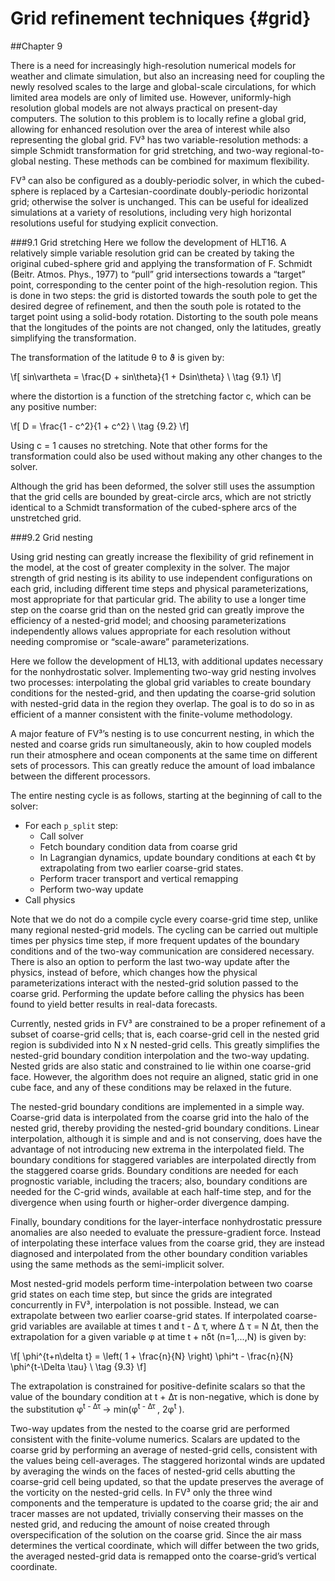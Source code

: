 Grid refinement techniques {#grid}
=========================================

##Chapter 9

There is a need for increasingly high-resolution numerical models for weather and climate simulation, but also an increasing need for coupling the newly resolved scales to the large and global-scale circulations, for which limited area models are only of limited use. However, uniformly-high resolution global models are not always practical on present-day computers. The solution to this problem is to locally refine a global grid, allowing for enhanced resolution over the area of interest while also representing the global grid. FV&sup3; has two variable-resolution methods: a simple Schmidt transformation for grid stretching, and two-way regional-to-global nesting. These methods can be combined for maximum flexibility.

FV&sup3; can also be configured as a doubly-periodic solver, in which the cubed-sphere is replaced by a Cartesian-coordinate doubly-periodic horizontal grid; otherwise the solver is unchanged. This can be useful for idealized simulations at a variety of resolutions, including very high horizontal resolutions useful for studying explicit convection.

###9.1 Grid stretching
Here we follow the development of HLT16. A relatively simple variable resolution grid can be created by taking the original cubed-sphere grid and applying the transformation of F. Schmidt (Beitr. Atmos. Phys., 1977) to “pull” grid intersections towards a “target” point, corresponding to the center point of the high-resolution region. This is done in two steps: the grid is distorted towards the south pole to get the desired degree of refinement, and then the south pole is rotated to the target point using a solid-body rotation. Distorting to the south pole means that the longitudes of the points are not changed, only the latitudes, greatly simplifying the transformation.

The transformation of the latitude &theta; to &thetasym; is given by:

\f[
 	sin\vartheta  =  \frac{D + sin\theta}{1 + Dsin\theta} \\  \tag {9.1}
  \f]

where the distortion is a function of the stretching factor c, which can be any positive number:

\f[
 	D  =  \frac{1 - c^2}{1 + c^2} \\  \tag {9.2}
  \f]

Using c = 1 causes no stretching. Note that other forms for the transformation could also be used without making any other changes to the solver.

Although the grid has been deformed, the solver still uses the assumption that the grid cells are bounded by great-circle arcs, which are not strictly identical to a Schmidt transformation of the cubed-sphere arcs of the unstretched grid.

###9.2 Grid nesting

Using grid nesting can greatly increase the flexibility of grid refinement in the model, at the cost of greater complexity in the solver. The major strength of grid nesting is its ability to use independent configurations on each grid, including different time steps and physical parameterizations, most appropriate for that particular grid. The ability to use a longer time step on the coarse grid than on the nested grid can greatly improve the efficiency of a nested-grid model; and choosing parameterizations independently allows values appropriate for each resolution without needing compromise or “scale-aware” parameterizations.

Here we follow the development of HL13, with additional updates necessary for the nonhydrostatic solver. Implementing two-way grid nesting involves two processes: interpolating the global grid variables to create boundary conditions for the nested-grid, and then updating the coarse-grid solution with nested-grid data in the region they overlap. The goal is to do so in as efficient of a manner consistent with the finite-volume methodology.

A major feature of FV&sup3;’s nesting is to use concurrent nesting, in which the nested and coarse grids run simultaneously, akin to how coupled models run their atmosphere and ocean components at the same time on different sets of processors. This can greatly reduce the amount of load imbalance between the different processors.

The entire nesting cycle is as follows, starting at the beginning of call to the solver:

- For each `p_split` step:
	- Call solver
	- Fetch boundary condition data from coarse grid
	- In Lagrangian dynamics, update boundary conditions at each ¢t by extrapolating from two earlier coarse-grid states.
	- Perform tracer transport and vertical remapping
	- Perform two-way update
- Call physics

Note that we do not do a compile cycle every coarse-grid time step, unlike many regional nested-grid models. The cycling can be carried out multiple times per physics time step, if more frequent updates of the boundary conditions and of the two-way communication are considered necessary. There is also an option to perform the last two-way update after the physics, instead of before, which changes how the physical parameterizations interact with the nested-grid solution passed to the coarse grid. Performing the update before calling the physics has been found to yield better results in real-data forecasts.

Currently, nested grids in FV&sup3; are constrained to be a proper refinement of a subset of coarse-grid cells; that is, each coarse-grid cell in the nested grid region is subdivided into N x N nested-grid cells. This greatly simplifies the nested-grid boundary condition interpolation and the two-way updating. Nested grids are also static and constrained to lie within one coarse-grid face. However, the algorithm does not require an aligned, static grid in one cube face, and any of these conditions may be relaxed in the future.

The nested-grid boundary conditions are implemented in a simple way. Coarse-grid data is interpolated from the coarse grid into the halo of the nested grid, thereby providing the nested-grid boundary conditions. Linear interpolation, although it is simple and and is not conserving, does have the advantage of not introducing new extrema in the interpolated field. The boundary conditions for staggered variables are interpolated directly from the staggered coarse grids. Boundary conditions are needed for each prognostic variable, including the tracers; also, boundary conditions are needed for the C-grid winds, available at each half-time step, and for the divergence when using fourth or higher-order divergence damping.

Finally, boundary conditions for the layer-interface nonhydrostatic pressure anomalies are also needed to evaluate the pressure-gradient force. Instead of interpolating these interface values from the coarse grid, they are instead diagnosed and interpolated from the other boundary condition variables using the same methods as the semi-implicit solver.

Most nested-grid models perform time-interpolation between two coarse grid states on each time step, but since the grids are integrated concurrently in FV&sup3;, interpolation is not possible. Instead, we can extrapolate between two earlier coarse-grid states. If interpolated coarse-grid variables are available at times t and t - &Delta; &tau;, where &Delta; &tau; = N &Delta;t, then the extrapolation for a given variable &phi; at time t + n&delta;t  (n=1,...,N) is given by:

\f[
 	\phi^{t+n\delta t}  = \left( 1 + \frac{n}{N} \right) \phi^t - \frac{n}{N} \phi^{t-\Delta \tau} \\  \tag {9.3}
  \f]

The extrapolation is constrained for positive-definite scalars so that the value of the boundary condition at t + &Delta;&tau; is non-negative, which is done by the substitution  &phi;<sup>t - &Delta;&tau; </sup>   &rarr; min(&phi;<sup>t - &Delta;&tau; </sup>, 2&phi;<sup>t</sup> ).

Two-way updates from the nested to the coarse grid are performed consistent with the finite-volume numerics. Scalars are updated to the coarse grid by performing an average of nested-grid cells, consistent with the values being cell-averages. The staggered horizontal winds are updated by averaging the winds on the faces of nested-grid cells abutting the coarse-grid cell being updated, so that the update preserves the average of the vorticity on the nested-grid cells. In FV&sup3; only the three wind components and the temperature is updated to the coarse grid; the air and tracer masses are not updated, trivially conserving their masses on the nested grid, and reducing the amount of noise created through overspecification of the solution on the coarse grid. Since the air mass determines the vertical coordinate, which will differ between the two grids, the averaged nested-grid data is remapped onto the coarse-grid’s vertical coordinate.


